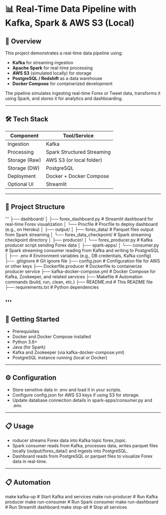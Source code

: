 # 📊 Real-Time Data Pipeline with Kafka, Spark & AWS S3 (Local)

## 🌟 Overview

This project demonstrates a real-time data pipeline using:

- **Kafka** for streaming ingestion
- **Apache Spark** for real-time processing
- **AWS S3** (simulated locally) for storage
- **PostgreSQL / Redshift** as a data warehouse
- **Docker Compose** for containerized development

The pipeline simulates ingesting real-time Forex or Tweet data, transforms it using Spark, and stores it for analytics and dashboarding.

---

## 🛠 Tech Stack

| Component        | Tool/Service                  |
|------------------|-------------------------------|
| Ingestion        | Kafka                         |
| Processing       | Spark Structured Streaming    |
| Storage (Raw)    | AWS S3 (or local folder)      |
| Storage (DW)     | PostgreSQL                    |
| Deployment       | Docker + Docker Compose       |
| Optional UI      | Streamlit                     |

---

## 📁 Project Structure

'''
├── dashboard/
│   ├── forex_dashboard.py       # Streamlit dashboard for real-time Forex visualization
│   └── Procfile                 # Procfile to deploy dashboard (e.g., on Heroku)
│
├── output/
│   ├── forex_data/              # Parquet files output from Spark streaming
│   └── forex_data_checkpoint/   # Spark streaming checkpoint directory
│
├── producer/
│   └── forex_producer.py        # Kafka producer script sending Forex data
│
├── spark-apps/
│   └── consumer.py              # Spark streaming consumer reading from Kafka and writing to PostgreSQL
│
├── .env                        # Environment variables (e.g., DB credentials, Kafka config)
├── .gitignore                  # Git ignore file
├── config.json                 # Configuration file for AWS or other keys
├── Dockerfile.producer         # Dockerfile to containerize producer service
├── kafka-docker-compose.yml    # Docker Compose for Kafka, Zookeeper, and related services
├── Makefile                    # Automation commands (build, run, clean, etc.)
├── README.md                   # This README file
├── requirements.txt            # Python dependencies

'''
---

## 🚀 Getting Started
- Prerequisites
- Docker and Docker Compose installed
- Python 3.8+
- Java (for Spark)
- Kafka and Zookeeper (via kafka-docker-compose.yml)
- PostgreSQL instance running (local or Docker)

---

## ⚙️ Configuration

- Store sensitive data in .env and load it in your scripts.
- Configure config.json for AWS S3 keys if using S3 for storage.
- Update database connection details in spark-apps/consumer.py and .env.

---

## 📋 Usage

- roducer streams Forex data into Kafka topic forex_topic.
- Spark consumer reads from Kafka, processes data, writes parquet files locally (output/forex_data/) and ingests into PostgreSQL.
- Dashboard reads from PostgreSQL or parquet files to visualize Forex data in real-time.

---

## 📋 Automation
make kafka-up           # Start Kafka and services
make run-producer       # Run Kafka producer
make run-consumer       # Run Spark consumer
make run-dashboard      # Run Streamlit dashboard
make stop-all           # Stop all services

